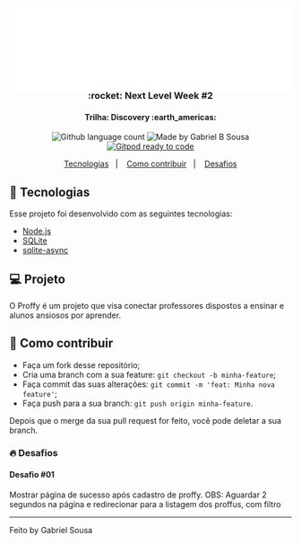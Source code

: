 <div align="center" 
   style="background-color: #8257E5;
          height: 100px;
          display: flex; 
          justify-content: center; 
          align-items: center;">
    <img src=".github/logo.svg" alt="Proffy" width="100%">
</div>

<h3 align="center">
  :rocket: Next Level Week #2
</h3>
<h4 align="center">
   Trilha: Discovery :earth_americas: 
</h4>

<p align="center" >  
  <img alt="Github language count" src="https://img.shields.io/github/languages/count/gabrielbudke/proffy?color=%238257E5">

  <img alt="Made by Gabriel B Sousa" src="https://img.shields.io/badge/made%20by-Gabriel%20B%20Sousa-8257E5">
  
  <a href="https://gitpod.io/#https://github.com/gabrielbudke/proffy"> 
   <img alt="Gitpod ready to code" src="https://img.shields.io/badge/Gitpod-ready--to--code-blue?logo=gitpod">
  </a>
</p>

<p align="center">
  <a href="#rocket-tecnologias">Tecnologias</a>&nbsp;&nbsp;&nbsp;|&nbsp;&nbsp;&nbsp; 
  <a href="#thinking-como-contribuir">Como contribuir</a>&nbsp;&nbsp;&nbsp;|&nbsp;&nbsp;&nbsp;
  <a href="#fire-desafios">Desafios</a>
</p>


## :rocket: Tecnologias

Esse projeto foi desenvolvido com as seguintes tecnologias:

- [Node.js](https://nodejs.org/en/)
- [SQLite](https://www.sqlite.org/)
- [sqlite-async](https://www.npmjs.com/package/sqlite-async)

## :computer: Projeto

O Proffy é um projeto que visa conectar professores dispostos a ensinar e alunos ansiosos por aprender.

## :thinking: Como contribuir

- Faça um fork desse repositório;
- Cria uma branch com a sua feature: `git checkout -b minha-feature`;
- Faça commit das suas alterações: `git commit -m 'feat: Minha nova feature'`;
- Faça push para a sua branch: `git push origin minha-feature`.

Depois que o merge da sua pull request for feito, você pode deletar a sua branch.

### :fire: Desafios

#### Desafio #01

Mostrar página de sucesso após cadastro de proffy.
OBS: Aguardar 2 segundos na página e redirecionar para a listagem dos proffus, com filtro

---

Feito by Gabriel Sousa